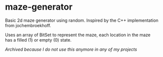 # maze-generator

Basic 2d maze generator using random. Inspired by the C++ implementation from jochembroekhoff.

Uses an array of BitSet to represent the maze, each location in the maze has a filled (1) or empty (0) state.

*Archived because I do not use this anymore in any of my projects*
